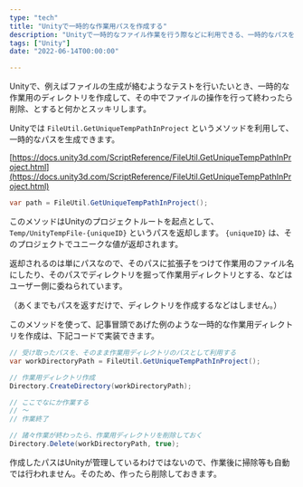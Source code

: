 ```yaml
---
type: "tech"
title: "Unityで一時的な作業用パスを作成する"
description: "Unityで一時的なファイル作業を行う際などに利用できる、一時的なパスを生成する　FileUtil.GetUniqueTempPathInProject について紹介します。"
tags: ["Unity"]
date: "2022-06-14T00:00:00"

---
```


Unityで、例えばファイルの生成が絡むようなテストを行いたいとき、一時的な作業用のディレクトリを作成して、その中でファイルの操作を行って終わったら削除、とすると何かとスッキリします。



Unityでは `FileUtil.GetUniqueTempPathInProject` というメソッドを利用して、一時的なパスを生成できます。

[https://docs.unity3d.com/ScriptReference/FileUtil.GetUniqueTempPathInProject.html](https://docs.unity3d.com/ScriptReference/FileUtil.GetUniqueTempPathInProject.html)

```csharp
var path = FileUtil.GetUniqueTempPathInProject();
```




このメソッドはUnityのプロジェクトルートを起点として、 `Temp/UnityTempFile-{uniqueID}`  というパスを返却します。 `{uniqueID}` は、そのプロジェクトでユニークな値が返却されます。



返却されるのは単にパスなので、そのパスに拡張子をつけて作業用のファイル名にしたり、そのパスでディレクトリを掘って作業用ディレクトリとする、などはユーザー側に委ねられています。

（あくまでもパスを返すだけで、ディレクトリを作成するなどはしません。）



このメソッドを使って、記事冒頭であげた例のような一時的な作業用ディレクトリを作成は、下記コードで実装できます。



```csharp
// 受け取ったパスを、そのまま作業用ディレクトリのパスとして利用する
var workDirectoryPath = FileUtil.GetUniqueTempPathInProject();

// 作業用ディレクトリ作成
Directory.CreateDirectory(workDirectoryPath);

// ここでなにか作業する
// 〜
// 作業終了

// 諸々作業が終わったら、作業用ディレクトリを削除しておく
Directory.Delete(workDirectoryPath, true);
```




作成したパスはUnityが管理しているわけではないので、作業後に掃除等も自動では行われません。そのため、作ったら削除しておきます。

